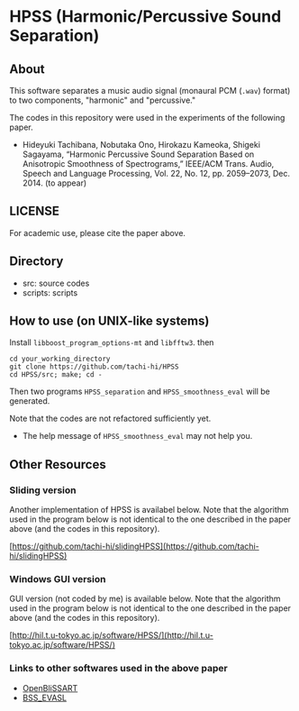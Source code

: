 # HPSS (Harmonic/Percussive Sound Separation)

## About

This software separates a music audio signal (monaural PCM (`.wav`) format) to two components, "harmonic" and "percussive."


The codes in this repository were used in the experiments of the following paper.

- Hideyuki Tachibana, Nobutaka Ono, Hirokazu Kameoka, Shigeki Sagayama, “Harmonic Percussive Sound Separation Based on Anisotropic Smoothness of Spectrograms,” IEEE/ACM Trans. Audio, Speech and Language Processing, Vol. 22, No. 12, pp. 2059–2073, Dec. 2014. (to appear)


## LICENSE

For academic use, please cite the paper above.


## Directory

+ src: source codes
+ scripts: scripts

## How to use (on UNIX-like systems)

Install `libboost_program_options-mt` and `libfftw3`.
then

    cd your_working_directory
    git clone https://github.com/tachi-hi/HPSS
    cd HPSS/src; make; cd -

Then two programs `HPSS_separation` and `HPSS_smoothness_eval` will be generated.

Note that the codes are not refactored sufficiently yet.

+ The help message of `HPSS_smoothness_eval` may not help you.


## Other Resources
### Sliding version

Another implementation of HPSS is availabel below.
Note that the algorithm used in the program below is not identical to the one described in the paper above (and the codes in this repository).

[https://github.com/tachi-hi/slidingHPSS](https://github.com/tachi-hi/slidingHPSS)


### Windows GUI version 
GUI version (not coded by me) is available below.
Note that the algorithm used in the program below is not identical to the one described in the paper above (and the codes in this repository).

[http://hil.t.u-tokyo.ac.jp/software/HPSS/](http://hil.t.u-tokyo.ac.jp/software/HPSS/)

### Links to other softwares used in the above paper

+ [OpenBliSSART](http://openblissart.github.io/openBliSSART/)
+ [BSS_EVASL](http://bass-db.gforge.inria.fr/bss_eval/)

